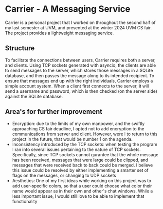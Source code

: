 # Carrier - A Messaging Service
Carrier is a personal project that I worked on throughout the second half of my last semester at UVM, and presented at the winter 2024 UVM CS fair. The project provides a lightweight messaging service.

## Structure
To facilitate the connections between users, Carrier requires both a server, and clients. Using TCP sockets generated with asyncio, the clients are able to send messages to the server, which stores those messages in a SQLite database, and then passes the message along to its intended recipient. To ensure that messages end up with the right individuals, Carrier employs a simple account system. When a client first connects to the server, it will send a username and password, which is then checked (on the server side) against the SQLite database.

## Area's for further improvement
* Encryption: due to the limits of my own manpower, and the swiftly approaching CS fair deadline, I opted not to add encryption to the communications from server and client. However, were I to return to this project in the future, that would be number 1 on the agenda.
* Inconsistency introduced by the TCP sockets: when testing the program I ran into several issues pertaining to the nature of TCP sockets. Specifically, since TCP sockets cannot gurantee that the whole message has been received, messages that were large could be clipped, and messages that were received back to back could be merged. I believe this issue could be resolved by either implementing a smarter set of flags on the messages, or changing to UDP sockets
* Aesthetics: One of my first ideas while working on this project was to add user-specific colors, so that a user could choose what color their name would appear as in their own and other's chat windows. While a less important issue, I would still love to be able to implement that functionality
